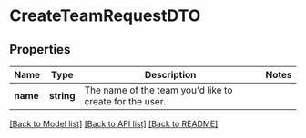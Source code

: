 # CreateTeamRequestDTO

## Properties
Name | Type | Description | Notes
------------ | ------------- | ------------- | -------------
**name** | **string** | The name of the team you&#x27;d like to create for the user. | 

[[Back to Model list]](../../README.md#documentation-for-models) [[Back to API list]](../../README.md#documentation-for-api-endpoints) [[Back to README]](../../README.md)

